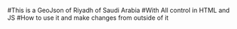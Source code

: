 #This is a GeoJson of Riyadh of Saudi Arabia 
#With All control in HTML and JS 
#How to use it and make changes from outside of it
